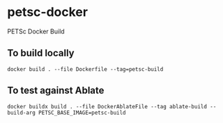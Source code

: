 # petsc-docker
PETSc Docker Build

## To build locally

```
docker build . --file Dockerfile --tag=petsc-build
```

## To test against Ablate

```
docker buildx build . --file DockerAblateFile --tag ablate-build --build-arg PETSC_BASE_IMAGE=petsc-build
